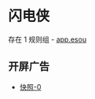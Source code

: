 # 闪电侠

存在 1 规则组 - [app.esou](/src/apps/app.esou.ts)

## 开屏广告

- [快照-0](https://i.gkd.li/import/13187789)
